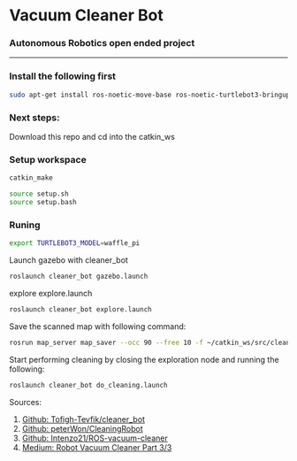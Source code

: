 # Vacuum Cleaner Bot
### Autonomous Robotics open ended project
---
### Install the following first
```bash
sudo apt-get install ros-noetic-move-base ros-noetic-turtlebot3-bringup ros-noetic-turtlebot3-navigation ros-noetic-explore-lite
```

### Next steps:
Download this repo and cd into the catkin_ws 

### Setup workspace
```bash
catkin_make
```
```bash
source setup.sh
source setup.bash
```
### Runing
```bash
export TURTLEBOT3_MODEL=waffle_pi
```

Launch gazebo with cleaner_bot
```bash
roslaunch cleaner_bot gazebo.launch
```

explore explore.launch 
```bash
roslaunch cleaner_bot explore.launch
```

Save the scanned map with following command:    
```bash
rosrun map_server map_saver --occ 90 --free 10 -f ~/catkin_ws/src/cleaner_bot/map/<YOUR_MAP> map:=/map
```

Start performing cleaning by closing the exploration node and running the following:

```bash
roslaunch cleaner_bot do_cleaning.launch
```


Sources: 
1. [Github: Tofigh-Tevfik/cleaner_bot](https://github.com/Tofigh-Tevfik/cleaner_bot)
2. [Github: peterWon/CleaningRobot](https://github.com/peterWon/CleaningRobot)
3. [Github: Intenzo21/ROS-vacuum-cleaner](https://github.com/Intenzo21/ROS-vacuum-cleaner)
4. [Medium: Robot Vacuum Cleaner Part 3/3](https://medium.com/cse-468-568-robotic-algorithms/robot-vacuum-cleaner-part-3-3-2bc317cf17db)

 

